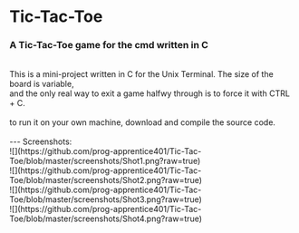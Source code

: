 # Tic-Tac-Toe
### A Tic-Tac-Toe game for the cmd written in C<br>
<br>
This is a mini-project written in C for the Unix Terminal. The size of the board is variable,<br>
and the only real way to exit a game halfwy through is to force it with CTRL + C.<br>
<br>
to run it on your own machine, download and compile the source code.<br>
<br>
---
Screenshots:<br>
![](https://github.com/prog-apprentice401/Tic-Tac-Toe/blob/master/screenshots/Shot1.png?raw=true)<br>
![](https://github.com/prog-apprentice401/Tic-Tac-Toe/blob/master/screenshots/Shot2.png?raw=true)<br>
![](https://github.com/prog-apprentice401/Tic-Tac-Toe/blob/master/screenshots/Shot3.png?raw=true)<br>
![](https://github.com/prog-apprentice401/Tic-Tac-Toe/blob/master/screenshots/Shot4.png?raw=true)<br>
